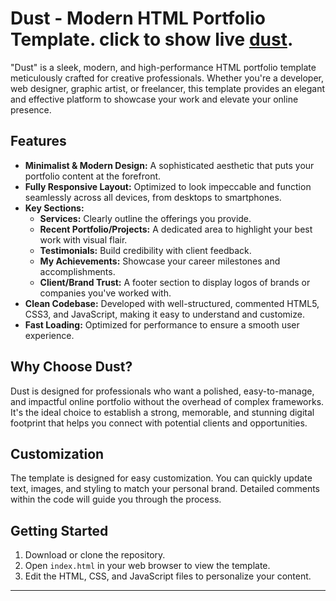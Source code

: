 

# Dust - Modern HTML Portfolio Template. click to show live [dust](https://dust-portfoli.netlify.app/).

"Dust" is a sleek, modern, and high-performance HTML portfolio template meticulously crafted for creative professionals. Whether you're a developer, web designer, graphic artist, or freelancer, this template provides an elegant and effective platform to showcase your work and elevate your online presence.

## Features

-   **Minimalist & Modern Design:** A sophisticated aesthetic that puts your portfolio content at the forefront.
-   **Fully Responsive Layout:** Optimized to look impeccable and function seamlessly across all devices, from desktops to smartphones.
-   **Key Sections:**
    -   **Services:** Clearly outline the offerings you provide.
    -   **Recent Portfolio/Projects:** A dedicated area to highlight your best work with visual flair.
    -   **Testimonials:** Build credibility with client feedback.
    -   **My Achievements:** Showcase your career milestones and accomplishments.
    -   **Client/Brand Trust:** A footer section to display logos of brands or companies you've worked with.
-   **Clean Codebase:** Developed with well-structured, commented HTML5, CSS3, and JavaScript, making it easy to understand and customize.
-   **Fast Loading:** Optimized for performance to ensure a smooth user experience.

## Why Choose Dust?

Dust is designed for professionals who want a polished, easy-to-manage, and impactful online portfolio without the overhead of complex frameworks. It's the ideal choice to establish a strong, memorable, and stunning digital footprint that helps you connect with potential clients and opportunities.

## Customization

The template is designed for easy customization. You can quickly update text, images, and styling to match your personal brand. Detailed comments within the code will guide you through the process.

## Getting Started

1.  Download or clone the repository.
2.  Open `index.html` in your web browser to view the template.
3.  Edit the HTML, CSS, and JavaScript files to personalize your content.

---
